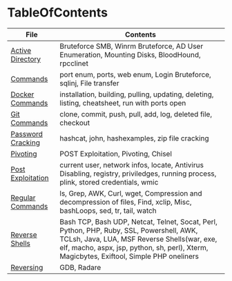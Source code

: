 # TableOfContents

| File | Contents |
| ---- | -------- |
| [Active Directory](https://github.com/cyberwr3nch/hackthebox/blob/master/notes/Active%20Directory.md) | Bruteforce SMB, Winrm Bruteforce, AD User Enumeration, Mounting Disks, BloodHound, rpcclinet |
| [Commands](https://github.com/cyberwr3nch/hackthebox/blob/master/notes/Commands.md) | port enum, ports, web enum, Login Bruteforce, sqlinj, File transfer|
| [Docker Commands](https://github.com/cyberwr3nch/hackthebox/blob/master/notes/Docker%20Commands.md) | installation, building, pulling, updating, deleting, listing, cheatsheet, run with ports open |
| [Git Commands](https://github.com/cyberwr3nch/hackthebox/blob/master/notes/Git%20Commands.md) | clone, commit, push, pull, add, log, deleted file, checkout | 
| [Password Cracking](https://github.com/cyberwr3nch/hackthebox/blob/master/notes/Password%20Cracking.md) | hashcat, john, hashexamples, zip file cracking |
| [Pivoting](https://github.com/cyberwr3nch/hackthebox/blob/master/notes/Pivoting.md) | POST Exploitation, Pivoting, Chisel |
| [Post Exploitation](https://github.com/cyberwr3nch/hackthebox/blob/master/notes/PostExploitationCommands.md) | current user, network infos, locate, Antivirus Disabling, registry, priviledges, running process, plink, stored credentials, wmic | 
| [Regular Commands](https://github.com/cyberwr3nch/hackthebox/blob/master/notes/Regular%20Commands.md) | ls, Grep, AWK, Curl, wget, Compression and decompression of files, Find, xclip, Misc, bashLoops, sed, tr, tail, watch |
| [Reverse Shells](https://github.com/cyberwr3nch/hackthebox/blob/master/notes/Reverse%20Shell.md) | Bash TCP, Bash UDP, Netcat, Telnet, Socat, Perl, Python, PHP, Ruby, SSL, Powershell, AWK, TCLsh, Java, LUA, MSF Reverse Shells(war, exe, elf, macho, aspx, jsp, python, sh, perl), Xterm, Magicbytes, Exiftool, Simple PHP oneliners |
| [Reversing](https://github.com/cyberwr3nch/hackthebox/blob/master/notes/Reversing.md)| GDB, Radare |